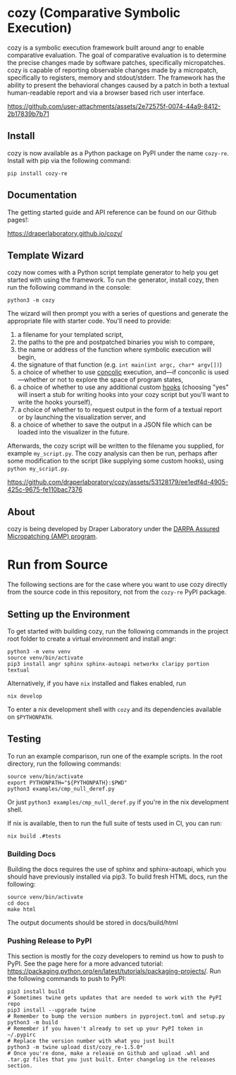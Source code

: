 # cozy (Comparative Symbolic Execution)

cozy is a symbolic execution framework built around angr to enable comparative evaluation.
The goal of comparative evaluation is to determine the precise changes made by software
patches, specifically micropatches. cozy is capable of reporting observable changes
made by a micropatch, specifically to registers, memory and stdout/stderr. The framework
has the ability to present the behavioral changes caused by a patch in both a textual 
human-readable report and via a browser based rich user interface.



https://github.com/user-attachments/assets/2e72575f-0074-44a9-8412-2b17839b7b71



## Install

cozy is now available as a Python package on PyPI under the name `cozy-re`.
Install with pip via the following command:

```commandline
pip install cozy-re
```

## Documentation

The getting started guide and API reference can be found on our Github pages!:

https://draperlaboratory.github.io/cozy/

## Template Wizard

cozy now comes with a Python script template generator to help you get started
with using the framework.  To run the generator, install cozy, then run the
following command in the console:

```commandline
python3 -m cozy
```

The wizard will then prompt you with a series of questions and generate the
appropriate file with starter code. You'll need to provide:

1. a filename for your templated script,
2. the paths to the pre and postpatched binaries you wish to compare,
3. the name or address of the function where symbolic execution will begin,
4. the signature of that function (e.g. `int main(int argc, char* argv[])`)
5. a choice of whether to use
   [concolic](https://draperlaboratory.github.io/cozy/concolic.html) execution,
   and—if conconlic is used—whether or not to explore the space of program
   states,
6. a choice of whether to use any additional custom
   [hooks](https://draperlaboratory.github.io/cozy/hooks.html) (choosing "yes"
   will insert a stub for writing hooks into your cozy script but you'll want
   to write the hooks yourself),
7. a choice of whether to to request output in the form of a textual report or
   by launching the visualization server, and
8. a choice of whether to save the output in a JSON file which can be loaded
   into the visualizer in the future.

Afterwards, the cozy script will be written to the filename you supplied, for
example `my_script.py`. The cozy analysis can then be run, perhaps after some
modification to the script (like supplying some custom hooks), using `python
my_script.py`.

https://github.com/draperlaboratory/cozy/assets/53128179/ee1edf4d-4905-425c-9675-fe110bac7376

## About

cozy is being developed by Draper Laboratory under the [DARPA Assured
Micropatching (AMP)
program](https://www.darpa.mil/program/assured-micropatching).

# Run from Source

The following sections are for the case where you want to use cozy directly
from the source code in this repository, not from the `cozy-re` PyPI package.

## Setting up the Environment

To get started with building cozy, run the following commands in the project
root folder to create a virtual environment and install angr:

```commandline
python3 -m venv venv
source venv/bin/activate
pip3 install angr sphinx sphinx-autoapi networkx claripy portion textual
```

Alternatively, if you have `nix` installed and flakes enabled, run

```commandline
nix develop
```

To enter a nix development shell with `cozy` and its dependencies available on
`$PYTHONPATH`.

## Testing

To run an example comparison, run one of the example scripts. In the root
directory, run the following commands:

```commandline
source venv/bin/activate
export PYTHONPATH="${PYTHONPATH}:$PWD"
python3 examples/cmp_null_deref.py
```

Or just `python3 examples/cmp_null_deref.py` if you're in the nix development
shell.

If nix is available, then to run the full suite of tests used in CI, you can
run:

```commandline
nix build .#tests
```

### Building Docs

Building the docs requires the use of sphinx and sphinx-autoapi, which you
should have previously installed via pip3. To build fresh HTML docs, run the
following:

```commandline
source venv/bin/activate
cd docs
make html
```

The output documents should be stored in docs/build/html

### Pushing Release to PyPI

This section is mostly for the cozy developers to remind us how to push to PyPI. See the page here for a more
advanced tutorial: https://packaging.python.org/en/latest/tutorials/packaging-projects/. Run the following commands to
push to PyPI:

```
pip3 install build
# Sometimes twine gets updates that are needed to work with the PyPI repo
pip3 install --upgrade twine
# Remember to bump the version numbers in pyproject.toml and setup.py
python3 -m build
# Remember if you haven't already to set up your PyPI token in ~/.pypirc
# Replace the version number with what you just built
python3 -m twine upload dist/cozy_re-1.5.0*
# Once you're done, make a release on Github and upload .whl and .tar.gz files that you just built. Enter changelog in the releases section.
```
